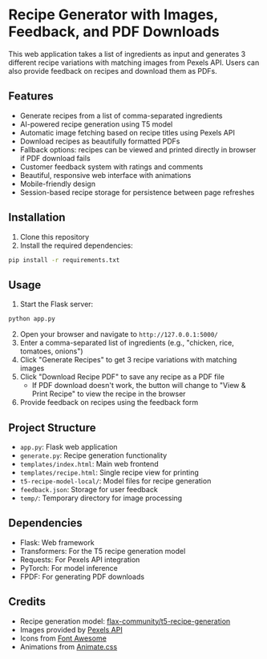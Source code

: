 # Recipe Generator with Images, Feedback, and PDF Downloads

This web application takes a list of ingredients as input and generates 3 different recipe variations with matching images from Pexels API. Users can also provide feedback on recipes and download them as PDFs.

## Features

- Generate recipes from a list of comma-separated ingredients
- AI-powered recipe generation using T5 model
- Automatic image fetching based on recipe titles using Pexels API
- Download recipes as beautifully formatted PDFs
- Fallback options: recipes can be viewed and printed directly in browser if PDF download fails
- Customer feedback system with ratings and comments
- Beautiful, responsive web interface with animations
- Mobile-friendly design
- Session-based recipe storage for persistence between page refreshes

## Installation

1. Clone this repository
2. Install the required dependencies:

```bash
pip install -r requirements.txt
```

## Usage

1. Start the Flask server:

```bash
python app.py
```

2. Open your browser and navigate to `http://127.0.0.1:5000/`
3. Enter a comma-separated list of ingredients (e.g., "chicken, rice, tomatoes, onions")
4. Click "Generate Recipes" to get 3 recipe variations with matching images
5. Click "Download Recipe PDF" to save any recipe as a PDF file
   - If PDF download doesn't work, the button will change to "View & Print Recipe" to view the recipe in the browser
6. Provide feedback on recipes using the feedback form

## Project Structure

- `app.py`: Flask web application
- `generate.py`: Recipe generation functionality
- `templates/index.html`: Main web frontend
- `templates/recipe.html`: Single recipe view for printing
- `t5-recipe-model-local/`: Model files for recipe generation
- `feedback.json`: Storage for user feedback
- `temp/`: Temporary directory for image processing

## Dependencies

- Flask: Web framework
- Transformers: For the T5 recipe generation model
- Requests: For Pexels API integration
- PyTorch: For model inference
- FPDF: For generating PDF downloads

## Credits

- Recipe generation model: [flax-community/t5-recipe-generation](https://huggingface.co/flax-community/t5-recipe-generation)
- Images provided by [Pexels API](https://www.pexels.com/api/)
- Icons from [Font Awesome](https://fontawesome.com/)
- Animations from [Animate.css](https://animate.style/) 